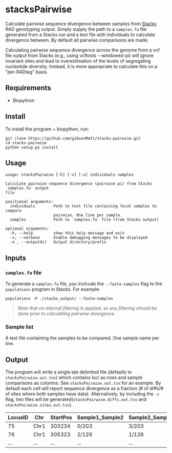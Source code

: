 # stacksPairwise

Calculate pairwise sequence divergence between samples from [Stacks](http://catchenlab.life.illinois.edu/stacks/) RAD genotyping output. Simply supply the path to a `samples.fa` file generated from a Stacks run and a text file with individuals to calculate divergence between. By default all pairwise comparisons are made.

Calculating pairwise sequence divergence across the genome from a vcf file output from Stacks (e.g., using vcftools --windowed-pi) will ignore invariant sites and lead to overestimation of the levels of segregating nucleotide diversity. Instead, it is more appropriate to calculate this on a "per-RADtag" basis. 

## Requirements

* Biopython

## Install

To install the program + biopython, run:
```
git clone https://github.com/gibsonMatt/stacks-pairwise.git
cd stacks-pairwise
python setup.py install
```

## Usage

```
usage: stacksPairwise [-h] [-v] [-o] individuals samples

Calculate pairwise sequence divergence (pairwise pi) from Stacks `samples.fa` output
file

positional arguments:
  individuals        Path to text file containing focal samples to compare
                     pairwise. One line per sample.
  samples            Path to `samples.fa` file (from Stacks output)

optional arguments:
  -h, --help         show this help message and exit
  -v, --verbose      Enable debugging messages to be displayed
  -o , --outputdir   Output directory/prefix
```


## Inputs

### `samples.fa` file
To generate a `samples.fa` file, you inclcude the `--fasta-samples` flag to the `populations` program in Stacks. For example: 
```
populations -P ./stacks_output/ --fasta-samples
```

> *Note that no internal filtering is applied, so any filtering should be done prior to calculating pairwise divergence.*


### Sample list
A text file containing the samples to be compared. One sample name per line.

## Output

The program will write a single tab delimited file (defaults to `stacksPairwise.out.tsv`) which contains loci as rows and sample comparisons as columns. See `stacksPairwise.out.tsv` for an example. By default each cell will  report sequence divergence as a fraction (# of diffs/# of sites where both samples have data). Alternatively, by including the `-s` flag, two files will be generated(`stacksPairwise.diffs.out.tsv` and `stacksPairwise.sites.out.tsv`).

|LocusID|Chr|StartPos|Sample1_Sample2|Sample2_Sample1|...|
|-|-|-|-|-|-|
|75|Chr1|303234|0/203|3/203|...|
|76|Chr1|305323|2/126|1/126|...|
|...|...|...|...|...|...|